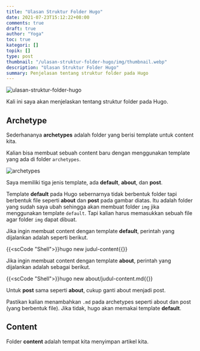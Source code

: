 ```yaml
---
title: "Ulasan Struktur Folder Hugo"
date: 2021-07-23T15:12:22+08:00
comments: true
draft: true
author: "Yoga"
toc: true
kategori: []
topik: []
type: post
thumbnail: "/ulasan-struktur-folder-hugo/img/thumbnail.webp"
description: "Ulasan Struktur Folder Hugo"
summary: Penjelasan tentang struktur folder pada Hugo 
---
```


![ulasan-struktur-folder-hugo](/ulasan-struktur-folder-hugo/img/thumbnail.webp)

Kali ini saya akan menjelaskan tentang struktur folder pada Hugo.

## Archetype

Sederhananya **archetypes** adalah folder yang berisi template untuk content kita.

Kalian bisa membuat sebuah content baru dengan menggunakan template yang ada di folder `archetypes`.

![archetypes](/ulasan-struktur-folder-hugo/img/archetypes.webp)

Saya memiliki tiga jenis template, ada **default**, **about**, dan **post**.

Template **default** pada Hugo sebernarnya tidak berbentuk folder tapi berbentuk file seperti **about** dan **post** pada gambar diatas. Itu adalah folder yang sudah saya ubah sehingga akan membuat folder `img` jika menggunakan template `default`. Tapi kalian harus memasukkan sebuah file agar folder `img` dapat dibuat.

Jika ingin membuat content dengan template **default**, perintah yang dijalankan adalah seperti berikut.

{{<scCode "Shell">}}hugo new judul-content{{</scCode>}}

Jika ingin membuat content dengan template **about**, perintah yang dijalankan adalah sebagai berikut. 

{{<scCode "Shell">}}hugo new about/judul-content.md{{</scCode>}}

Untuk **post** sama seperti **about**, cukup ganti about menjadi post.

Pastikan kalian menambahkan `.md` pada archetypes seperti about dan post (yang berbentuk file). Jika tidak, hugo akan memakai template **default**.

## Content

Folder **content** adalah tempat kita menyimpan artikel kita.